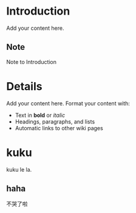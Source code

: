 # Introduction #
Add your content here.

## Note ##
Note to Introduction

# Details #

Add your content here.  Format your content with:
  * Text in **bold** or _italic_
  * Headings, paragraphs, and lists
  * Automatic links to other wiki pages

# kuku #
kuku le la.

## haha ##
不哭了啦
